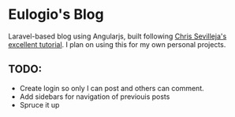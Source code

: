 # Eulogio's Blog

Laravel-based blog using Angularjs, built following <a href="scotch.io/tutorials/php/create-a-laravel-and-angular-single-page-comment-application">Chris Sevilleja's excellent tutorial</a>.  I plan on using this for my own personal projects.                                                                      
## TODO:
* Create login so only I can post and others can comment.
* Add sidebars for navigation of previouis posts
* Spruce it up
